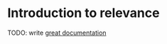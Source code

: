 # Introduction to relevance

TODO: write [great documentation](http://jacobian.org/writing/what-to-write/)
